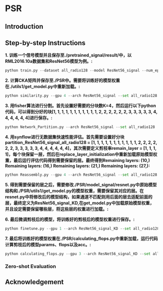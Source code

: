 # PSR
## Introduction

[//]: # (![image]&#40;https://github.com/yaolu-zjut/Navigation-LLM-layer-pruning/blob/main/framework.JPG&#41;)
[//]: # (Although large language models &#40;LLMs&#41; have achieved remarkable success across various domains, their considerable scale necessitates substantial computational resources, posing significant challenges for deployment in resource-constrained environments. Layer pruning, as a simple yet effective compression method, removes layers of a model directly, reducing computational overhead. However, what are the best practices for layer pruning in LLMs? Are sophisticated layer selection metrics truly effective? Does the LoRA &#40;Low-Rank Approximation&#41; family, widely regarded as a leading method for pruned model fine-tuning, truly meet expectations when applied to post-pruning fine-tuning? To answer these questions, we dedicate thousands of GPU hours to benchmarking layer pruning in LLMs and gaining insights across multiple dimensions. Our results demonstrate that a simple approach, i.e., pruning the final 25\% of layers followed by fine-tuning the \texttt{lm\_head} and the remaining last three layer, yields remarkably strong performance. Following this guide, we prune Llama-3.1-8B-It and obtain a model that outperforms many popular LLMs of similar size, such as ChatGLM2-6B, Vicuna-7B-v1.5, Qwen1.5-7B and Baichuan2-7B. We release the optimal model weights on Huggingface, and the code is available on GitHub.)

[//]: # (### Supported LLMs:)

[//]: # (- [Vicuna-7b-v1.5]&#40;https://huggingface.co/lmsys/vicuna-7b-v1.5&#41;)

[//]: # (- [Qwen1.5-7B]&#40;https://www.google.com/url?sa=t&rct=j&q=&esrc=s&source=web&cd=&ved=2ahUKEwim-qfT1IaJAxUNr1YBHU-wF8UQFnoECB4QAQ&url=https%3A%2F%2Fhuggingface.co%2FQwen%2FQwen1.5-7B&usg=AOvVaw2E2lUSV7wML81PPxhzIfqJ&opi=89978449&#41;)

[//]: # (- [Gemma2-2B-It]&#40;https://huggingface.co/google/gemma-2-2b-it&#41;)

[//]: # (- [Llama-3.1-8B-It]&#40;https://huggingface.co/meta-llama/Llama-3.1-8B-Instruct&#41;)

[//]: # (### Our Pruned Models)

[//]: # (- [Llama-3.1-6.3B-It-Alpaca]&#40;https://huggingface.co/anonymousICLR/Llama-3.1-6.3B-It-Alpaca&#41; )

[//]: # (- [Llama-3.1-6.3B-It-Dolly]&#40;https://huggingface.co/anonymousICLR/Llama-3.1-6.3B-It-Dolly/&#41;)


## Step-by-step Instructions
**1. 训练一个信号模型并且保存至./pretrained_signal/result/中，以RML2016.10a数据集和ResNet56模型为例。:**
```python
python train.py --dataset all_radio128 --model ResNet56_signal --num_epochs 50 --batch_size 128
```

**2. 计算CKA矩阵并保存至./PSR中。需要将训练好的模型权重在./utils1/get_model.py中重新加载。:**
```python
python similarity.py --gpu 4 --arch ResNet56_signal --set all_radio128 --num_classes 11 --batch_size 128 --pretrained --evaluate 
```

**3. 用fisher算法进行分割。首先设置好需要的分块数K=4，然后运行以下python代码，可以得到分好的块[1, 1, 1, 1, 1, 1, 1, 1, 1, 1, 1, 2, 2, 2, 2, 2, 2, 3, 3, 3, 3, 3, 4, 4, 4, 4, 4, 4]进行保存。:**
```python
python Network_Partition.py --arch ResNet56_signal --set all_radio128
```

**4. 用synflow进行无数据集快速性能评估。首先需要设置好分块partition_ResNet56_signal_all_radio128 = [1, 1, 1, 1, 1, 1, 1, 1, 1, 1, 1, 2, 2, 2, 2, 2, 2, 3, 3, 3, 3, 3, 4, 4, 4, 4, 4, 4]，其次需要定义剪枝率remain_layer = [1, 1, 1, 1]，每个块保留一层，然后在replace_layer_initialization中重新加载原始模型权重，最后运行评估代码得到需要保留的层。最终得到Remaining layers: (10,)
Remaining layers: (16,)
Remaining layers: (21,)
Remaining layers: (27,):**
```python
python Reassembly.py --gpu 4 --arch ResNet56_signal --set all_radio128 --num_classes 11 --batch_size 128 --pretrained --evaluate  --zero_proxy synflow
```

**5. 得到需要保留的层之后，需要修改./PSR/model_signal/resnet.py中原始模型结构和./PSR/utils1/get_model.py的模型权重，需要保留其对应的层。在resnet.py中将修改后的模型结构，如果通道不匹配则用后面的层去适配前面的层，最终定义为ResNet56_signal_KD,在get_model.py中加载原始模型权重，并且设定需要保留哪些层，将这些层的权重进行加载。:**

**6. 最后微调剪枝后的模型，将训练好的剪枝后的模型权重进行保存。:**
```python
python finetune.py --gpu 1 --arch ResNet56_signal_KD --set all_radio128 --batch_size 128 --weight_decay 0.005 --epochs 50 --lr 0.001 --finetune
```

**7. 最后将训练好的模型权重在./PSR/calculating_flops.py中重新加载，运行代码计算剪枝后的模型params、flops以及acc。:**
```python
python calculating_flops.py --gpu 3 --arch ResNet56_signal_KD --set all_radio128 --input_signal_size 128  --pretrained --evaluate
```


### Zero-shot Evaluation

[//]: # (![image]&#40;https://github.com/yaolu-zjut/Navigation-LLM-layer-pruning/blob/main/sota.JPG&#41;)

## Acknowledgement

[//]: # (- The evaluation of the LLM: [lm-evaluation-harness]&#40;https://github.com/EleutherAI/lm-evaluation-harness&#41;)

[//]: # (- Code Framework: https://github.com/horseee/LLM-Pruner )
